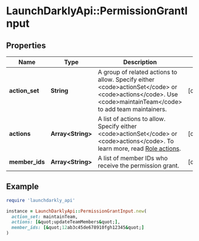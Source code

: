 # LaunchDarklyApi::PermissionGrantInput

## Properties

| Name | Type | Description | Notes |
| ---- | ---- | ----------- | ----- |
| **action_set** | **String** | A group of related actions to allow. Specify either &lt;code&gt;actionSet&lt;/code&gt; or &lt;code&gt;actions&lt;/code&gt;. Use &lt;code&gt;maintainTeam&lt;/code&gt; to add team maintainers. | [optional] |
| **actions** | **Array&lt;String&gt;** | A list of actions to allow. Specify either &lt;code&gt;actionSet&lt;/code&gt; or &lt;code&gt;actions&lt;/code&gt;. To learn more, read [Role actions](https://docs.launchdarkly.com/home/members/role-actions). | [optional] |
| **member_ids** | **Array&lt;String&gt;** | A list of member IDs who receive the permission grant. | [optional] |

## Example

```ruby
require 'launchdarkly_api'

instance = LaunchDarklyApi::PermissionGrantInput.new(
  action_set: maintainTeam,
  actions: [&quot;updateTeamMembers&quot;],
  member_ids: [&quot;12ab3c45de678910fgh12345&quot;]
)
```

